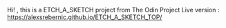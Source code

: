 
Hi! , this is a  ETCH_A_SKETCH project from The Odin Project 
Live version : https://alexsrebernic.github.io/ETCH_A_SKETCH_TOP/
